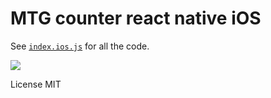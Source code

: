 # MTG counter react native iOS

See [`index.ios.js`](index.ios.js) for all the code.

![](https://s3.amazonaws.com/f.cl.ly/items/3c0G3u2W411k0P1h2Z1x/Screen%20Recording%202016-05-15%20at%2003.25%20PM.gif)


License MIT
